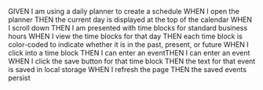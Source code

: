 GIVEN I am using a daily planner to create a schedule
WHEN I open the planner
THEN the current day is displayed at the top of the calendar
WHEN I scroll down
THEN I am presented with time blocks for standard business hours
WHEN I view the time blocks for that day
THEN each time block is color-coded to indicate whether it is in the past, present, or future
WHEN I click into a time block
THEN I can enter an eventTHEN I can enter an event
WHEN I click the save button for that time block
THEN the text for that event is saved in local storage
WHEN I refresh the page
THEN the saved events persist
